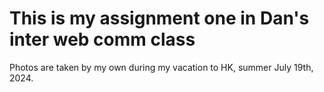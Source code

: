 # This is my assignment one in Dan's inter web comm class 
Photos are taken by my own during my vacation to HK, summer July 19th, 2024.